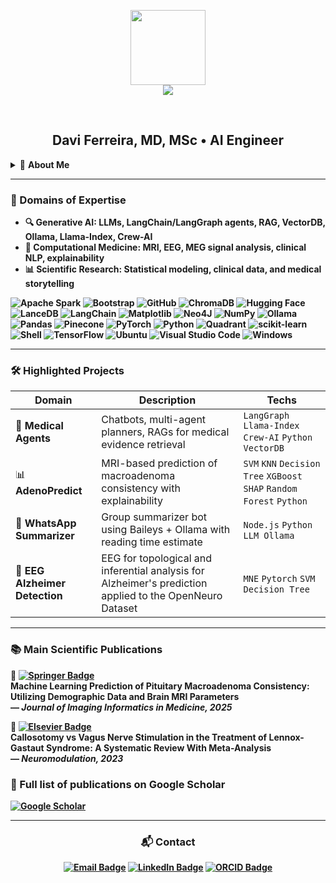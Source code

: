 <p align="center">
  <img src="https://avatars.githubusercontent.com/u/109975635?v=4" height="120"><br>
  <img src="https://img.shields.io/badge/Yeah%2C%20that's%20the%20best%20dog%20in%20the%20world-🐶-B266FF?style=for-the-badge"/>
</p>

</br>

<h2 align="center">Davi Ferreira, MD, MSc • AI Engineer</h2>


<details>
<summary>🧠 <b>About Me</summary</b></summary>

- 👨‍⚕️ M.D. – State University of Campinas (UNICAMP-SP)  
- 🧠 Observer – Stanford School of Medicine (Neurosurgery)  
- 🎓 M.Sc. in Neurosurgery – Epilepsy Research (IAMSPE-SP)  
- 📊 Data Science Specialization – Aeronautics Institute of Technology (ITA-SP)  
- 🧪 Passionate about merging medicine, AI, and research to drive real-world impact  
- 🔍 Focused on generative AI agents, clinical NLP, and explainable medical models  

</details>


---

### 🚀 Domains of Expertise

- 🔍 **Generative AI**: LLMs, LangChain/LangGraph agents, RAG, VectorDB, Ollama, Llama-Index, Crew-AI  
- 🧠 **Computational Medicine**: MRI, EEG, MEG signal analysis, clinical NLP, explainability  
- 📊 **Scientific Research**: Statistical modeling, clinical data, and medical storytelling  
<p align="left">
  <img alt="Apache Spark" src="https://img.shields.io/badge/Apache%20Spark-E25A1C?style=for-the-badge&logo=apachespark&logoColor=white"/>
  <img alt="Bootstrap" src="https://img.shields.io/badge/Bootstrap-7952B3?style=for-the-badge&logo=bootstrap&logoColor=white"/>
  <img alt="GitHub" src="https://img.shields.io/badge/GitHub-181717?style=for-the-badge&logo=github&logoColor=white"/>
  <img alt="ChromaDB" src="https://img.shields.io/badge/ChromaDB-Vector%20Database-orange?style=for-the-badge"/>
  <img alt="Hugging Face" src="https://img.shields.io/badge/Hugging%20Face-FFD21F?style=for-the-badge&logo=huggingface&logoColor=black"/>
  <img alt="LanceDB" src="https://img.shields.io/badge/LanceDB-008DDA?style=for-the-badge"/>
  <img alt="LangChain" src="https://img.shields.io/badge/LangChain-1c3c3c?style=for-the-badge&logo=langchain&logoColor=white"/>
  <img alt="Matplotlib" src="https://img.shields.io/badge/Matplotlib-71D291?style=for-the-badge&logo=matplotlib&logoColor=white"/>
  <img alt="Neo4J" src="https://img.shields.io/badge/Neo4j-008CC1?style=for-the-badge&logo=neo4j&logoColor=white"/>
  <img alt="NumPy" src="https://img.shields.io/badge/NumPy-4DABCF?style=for-the-badge&logo=numpy&logoColor=white"/>
  <img alt="Ollama" src="https://img.shields.io/badge/Ollama-222222?style=for-the-badge&logo=ollama&logoColor=white"/>
  <img alt="Pandas" src="https://img.shields.io/badge/Pandas-150458?style=for-the-badge&logo=pandas&logoColor=white"/>
  <img alt="Pinecone" src="https://img.shields.io/badge/Pinecone-05AB8B?style=for-the-badge&logo=pinecone&logoColor=white"/>
  <img alt="PyTorch" src="https://img.shields.io/badge/PyTorch-ee4c2c?style=for-the-badge&logo=pytorch&logoColor=white"/>
  <img alt="Python" src="https://img.shields.io/badge/Python-3776AB?style=for-the-badge&logo=python&logoColor=white"/>
  <img alt="Quadrant" src="https://img.shields.io/badge/Quadrant-4D148C?style=for-the-badge"/>
  <img alt="scikit-learn" src="https://img.shields.io/badge/scikit--learn-F7931E?style=for-the-badge&logo=scikit-learn&logoColor=white"/>
  <img alt="Shell" src="https://img.shields.io/badge/Shell-222222?style=for-the-badge&logo=gnubash&logoColor=white"/>
  <img alt="TensorFlow" src="https://img.shields.io/badge/TensorFlow-ff8f00?style=for-the-badge&logo=tensorflow&logoColor=white"/>
  <img alt="Ubuntu" src="https://img.shields.io/badge/Ubuntu-E95420?style=for-the-badge&logo=ubuntu&logoColor=white"/>
  <img alt="Visual Studio Code" src="https://img.shields.io/badge/Visual%20Studio%20Code-0078d7?style=for-the-badge&logo=visualstudiocode&logoColor=white"/>
  <img alt="Windows" src="https://img.shields.io/badge/Windows-0078D6?style=for-the-badge&logo=windows&logoColor=white"/>
</p>
   
---

### 🛠️ Highlighted Projects

| Domain | Description | Techs |
|--------|-------------|-------|
| 🧬 **Medical Agents** | Chatbots, multi-agent planners, RAGs for medical evidence retrieval | `LangGraph` `Llama-Index` `Crew-AI` `Python` `VectorDB` |
| 📊 **AdenoPredict** | MRI-based prediction of macroadenoma consistency with explainability | `SVM` `KNN` `Decision Tree` `XGBoost` `SHAP` `Random Forest` `Python` |
| 📱 **WhatsApp Summarizer** | Group summarizer bot using Baileys + Ollama with reading time estimate | `Node.js` `Python` `LLM Ollama` |
| 🧠 **EEG Alzheimer Detection** | EEG for topological and inferential analysis for Alzheimer's prediction applied to the OpenNeuro Dataset | `MNE` `Pytorch` `SVM` `Decision Tree` | 

---

### 📚 Main Scientific Publications

🧠 [![Springer Badge](https://img.shields.io/badge/Springer-Machine_Learning_Prediction_Macroadenomas-orange?style=flat&logo=springer&logoColor=white)](https://link.springer.com/article/10.1007/s10278-025-01417-6)  
  **Machine Learning Prediction of Pituitary Macroadenoma Consistency: Utilizing Demographic Data and Brain MRI Parameters**  
  — *Journal of Imaging Informatics in Medicine, 2025*  
  
🔌 [![Elsevier Badge](https://img.shields.io/badge/Elsevier-Callosotomy_vs_VNS_Lennox_Gastaut_Meta--analysis-blue?style=flat&logo=elsevier&logoColor=white)](https://www.neuromodulationjournal.org/article/S1094-7159(22)00753-X/abstract)  
  **Callosotomy vs Vagus Nerve Stimulation in the Treatment of Lennox-Gastaut Syndrome: A Systematic Review With Meta-Analysis**  
  —  *Neuromodulation, 2023*

### 📃 Full list of publications on Google Scholar
[![Google Scholar](https://img.shields.io/badge/Google%20Scholar-View%20Profile-blue?style=flat&logo=googlescholar&logoColor=white)](https://scholar.google.com/citations?user=dQPRoOAAAAAJ&hl=EN)

---

<h3 align="center">📬 Contact</h3>

<p align="center">
  <a href="mailto:davi.ferreira@voahealth.com"><img alt="Email Badge" src="https://img.shields.io/badge/email-davi.ferreira@voahealth.com-c14438?style=flat&logo=gmail&logoColor=white" /></a>
  <a href="https://www.linkedin.com/in/seu-perfil"><img alt="LinkedIn Badge" src="https://img.shields.io/badge/LinkedIn-blue?style=flat&logo=linkedin&logoColor=white" /></a>
  <a href="https://orcid.org/0000-0003-1151-9652"><img alt="ORCID Badge" src="https://img.shields.io/badge/ORCID-0000--0003--1151--9652-a6ce39?style=flat&logo=orcid&logoColor=white" /></a>
</p>
